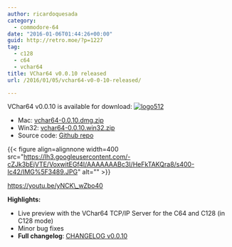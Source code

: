 ```yaml
---
author: ricardoquesada
category:
  - commodore-64
date: "2016-01-06T01:44:26+00:00"
guid: http://retro.moe/?p=1227
tag:
  - c128
  - c64
  - vchar64
title: VChar64 v0.0.10 released
url: /2016/01/05/vchar64-v0-0-10-released/

---
```

VChar64 v0.0.10 is available for download: [![logo512](/wp-content/uploads/2015/08/logo512.png)](/wp-content/uploads/2015/08/logo512.png)

- Mac: [vchar64-0.0.10.dmg.zip](https://github.com/ricardoquesada/vchar64/releases/download/0.0.10/vchar64-0.0.10.dmg.zip)
- Win32: [vchar64-0.0.10.win32.zip](https://github.com/ricardoquesada/vchar64/releases/download/0.0.10/vchar64-0.0.10.win32.zip)
- Source code: [Github repo](https://github.com/ricardoquesada/vchar64)

{{< figure align=alignnone width=400 src="https://lh3.googleusercontent.com/-cZJk3bEjVTE/VoxwitEGf4I/AAAAAAABc3I/HeFkTAKQra8/s400-Ic42/IMG%5F3489.JPG" alt="" >}}

https://youtu.be/yNCK\_wZbo40

**Highlights:**

- Live preview with the VChar64 TCP/IP Server for the C64 and C128 (in C128 mode)
- Minor bug fixes
- **Full changelog**: [CHANGELOG v0.0.10](https://github.com/ricardoquesada/vchar64/blob/0.0.10/CHANGELOG)
